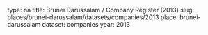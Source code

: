 type: na
title: Brunei Darussalam / Company Register (2013)
slug: places/brunei-darussalam/datasets/companies/2013
place: brunei-darussalam
dataset: companies
year: 2013
